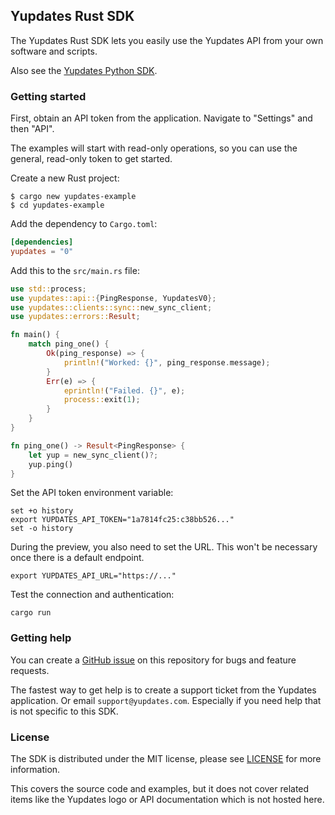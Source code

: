 ## Yupdates Rust SDK

The Yupdates Rust SDK lets you easily use the Yupdates API from your own software and scripts.

Also see the [Yupdates Python SDK](https://github.com/yupdates/yupdates-sdk-py).

### Getting started

First, obtain an API token from the application. Navigate to "Settings" and then "API".

The examples will start with read-only operations, so you can use the general, read-only token to get started.

Create a new Rust project:

```shell
$ cargo new yupdates-example
$ cd yupdates-example
```

Add the dependency to `Cargo.toml`:
```toml
[dependencies]
yupdates = "0"
```

Add this to the `src/main.rs` file:
```rust
use std::process;
use yupdates::api::{PingResponse, YupdatesV0};
use yupdates::clients::sync::new_sync_client;
use yupdates::errors::Result;

fn main() {
    match ping_one() {
        Ok(ping_response) => {
            println!("Worked: {}", ping_response.message);
        }
        Err(e) => {
            eprintln!("Failed. {}", e);
            process::exit(1);
        }
    }
}

fn ping_one() -> Result<PingResponse> {
    let yup = new_sync_client()?;
    yup.ping()
}
```

Set the API token environment variable:
```shell
set +o history
export YUPDATES_API_TOKEN="1a7814fc25:c38bb526..."
set -o history
```

During the preview, you also need to set the URL. This won't be necessary once there is a default endpoint.
```shell
export YUPDATES_API_URL="https://..."
```

Test the connection and authentication:
```shell
cargo run
```

### Getting help

You can create a [GitHub issue](https://github.com/yupdates/yupdates-sdk-rs/issues) on this repository for bugs and feature requests.

The fastest way to get help is to create a support ticket from the Yupdates application. Or email `support@yupdates.com`. Especially if you need help that is not specific to this SDK.

### License

The SDK is distributed under the MIT license, please see [LICENSE](https://github.com/yupdates/yupdates-sdk-rs/blob/main/LICENSE) for more information.

This covers the source code and examples, but it does not cover related items like the Yupdates logo or API documentation which is not hosted here.
